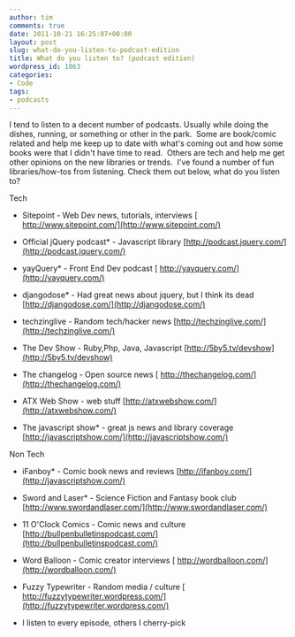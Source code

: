 ```yaml
---
author: tim
comments: true
date: 2011-10-21 16:25:07+00:00
layout: post
slug: what-do-you-listen-to-podcast-edition
title: What do you listen to? (podcast edition)
wordpress_id: 1063
categories:
- Code
tags:
- podcasts
---
```


I tend to listen to a decent number of podcasts. Usually while doing the dishes, running, or something or other in the park.  Some are book/comic related and help me keep up to date with what's coming out and how some books were that I didn't have time to read.  Others are tech and help me get other opinions on the new libraries or trends.  I've found a number of fun libraries/how-tos from listening. Check them out below, what do you listen to?

Tech



	
  * Sitepoint - Web Dev news, tutorials, interviews [
http://www.sitepoint.com/](http://www.sitepoint.com/)

	
  * Official jQuery podcast* - Javascript library
[http://podcast.jquery.com/](http://podcast.jquery.com/)

	
  * yayQuery* - Front End Dev podcast [
http://yayquery.com/](http://yayquery.com/)

	
  * djangodose* - Had great news about jquery, but I think its dead
[http://djangodose.com/](http://djangodose.com/)

	
  * techzinglive - Random tech/hacker news
[http://techzinglive.com/](http://techzinglive.com/)

	
  * The Dev Show - Ruby,Php, Java, Javascript
[http://5by5.tv/devshow](http://5by5.tv/devshow)

	
  * The changelog - Open source news [
http://thechangelog.com/](http://thechangelog.com/)

	
  * ATX Web Show - web stuff
[http://atxwebshow.com/](http://atxwebshow.com/)

	
  * The javascript show* - great js news and library coverage
[http://javascriptshow.com/](http://javascriptshow.com/)


Non Tech

	
  * iFanboy* - Comic book news and reviews
[http://ifanboy.com/](http://javascriptshow.com/)

	
  * Sword and Laser* - Science Fiction and Fantasy book club
[http://www.swordandlaser.com/](http://www.swordandlaser.com/)

	
  * 11 O'Clock Comics - Comic news and culture
[http://bullpenbulletinspodcast.com/](http://bullpenbulletinspodcast.com/)

	
  * Word Balloon - Comic creator interviews [
http://wordballoon.com/](http://wordballoon.com/)

	
  * Fuzzy Typewriter - Random media / culture [
http://fuzzytypewriter.wordpress.com/](http://fuzzytypewriter.wordpress.com/)


* I listen to every episode, others I cherry-pick
